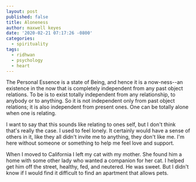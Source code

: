 ```yaml
---
layout: post
published: false
title: Aloneness
author: maxwell keyes
date: '2020-02-21 07:17:26 -0800'
categories:
  - spirituality
tags:
  - ridhwan
  - psychology
  - heart
---
```


The Personal Essence is a state of Being, and hence it is a now-ness--an
existence in the now that is completely independent from any past object
relations. To be is to exist totally independent from any relationship, to
anybody or to anything. So it is not independent only from past object
relations; it is also independent from present ones. One can be totally alone
when one is relating.

I want to say that this sounds like relating to ones self, but I don't think
that's really the case. I used to feel lonely. It certainly would have a sense
of others in it, like they all didn't invite me to anything, they don't like me.
I'm here without someone or something to help me feel love and support.

When I moved to California I left my cat with my mother. She found him a home
with some other lady who wanted a companion for her cat. I helped get him off
the street, healthy, fed, and neutered. He was sweet. But I didn't know if
I would find it difficult to find an apartment that allows pets.

